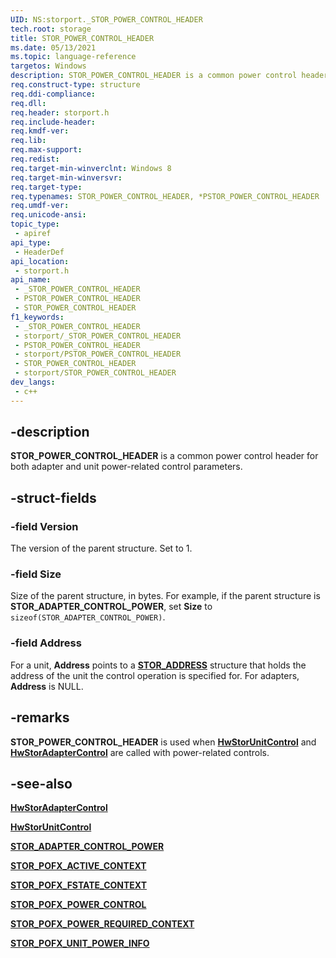```yaml
---
UID: NS:storport._STOR_POWER_CONTROL_HEADER
tech.root: storage
title: STOR_POWER_CONTROL_HEADER
ms.date: 05/13/2021
ms.topic: language-reference
targetos: Windows
description: STOR_POWER_CONTROL_HEADER is a common power control header for both adapter and unit power-related control parameters.
req.construct-type: structure
req.ddi-compliance: 
req.dll: 
req.header: storport.h
req.include-header: 
req.kmdf-ver: 
req.lib: 
req.max-support: 
req.redist: 
req.target-min-winverclnt: Windows 8
req.target-min-winversvr: 
req.target-type: 
req.typenames: STOR_POWER_CONTROL_HEADER, *PSTOR_POWER_CONTROL_HEADER
req.umdf-ver: 
req.unicode-ansi: 
topic_type:
 - apiref
api_type:
 - HeaderDef
api_location:
 - storport.h
api_name:
 - _STOR_POWER_CONTROL_HEADER
 - PSTOR_POWER_CONTROL_HEADER
 - STOR_POWER_CONTROL_HEADER
f1_keywords:
 - _STOR_POWER_CONTROL_HEADER
 - storport/_STOR_POWER_CONTROL_HEADER
 - PSTOR_POWER_CONTROL_HEADER
 - storport/PSTOR_POWER_CONTROL_HEADER
 - STOR_POWER_CONTROL_HEADER
 - storport/STOR_POWER_CONTROL_HEADER
dev_langs:
 - c++
---
```


## -description

**STOR_POWER_CONTROL_HEADER** is a common power control header for both adapter and unit power-related control parameters.

## -struct-fields

### -field Version

The version of the parent structure. Set to 1.

### -field Size

Size of the parent structure, in bytes. For example, if the parent structure is **STOR_ADAPTER_CONTROL_POWER**, set **Size** to  ```sizeof(STOR_ADAPTER_CONTROL_POWER)```.

### -field Address

For a unit, **Address** points to a [**STOR_ADDRESS**](ns-storport-_stor_address.md) structure that holds the address of the unit the control operation is specified for. For adapters, **Address** is NULL.

## -remarks

**STOR_POWER_CONTROL_HEADER** is used when [**HwStorUnitControl**](nc-storport-hw_unit_control.md) and [**HwStorAdapterControl**](nc-storport-hw_adapter_control.md) are called with power-related controls.

## -see-also

[**HwStorAdapterControl**](nc-storport-hw_adapter_control.md)

[**HwStorUnitControl**](nc-storport-hw_unit_control.md)

[**STOR_ADAPTER_CONTROL_POWER**](ns-storport-stor_adapter_control_power.md)

[**STOR_POFX_ACTIVE_CONTEXT**](ns-storport-stor_pofx_active_context.md)

[**STOR_POFX_FSTATE_CONTEXT**](ns-storport-stor_pofx_fstate_context.md)

[**STOR_POFX_POWER_CONTROL**](ns-storport-stor_pofx_power_control.md)

[**STOR_POFX_POWER_REQUIRED_CONTEXT**](ns-storport-stor_pofx_power_required_context.md)

[**STOR_POFX_UNIT_POWER_INFO**](ns-storport-stor_pofx_unit_power_info.md)
